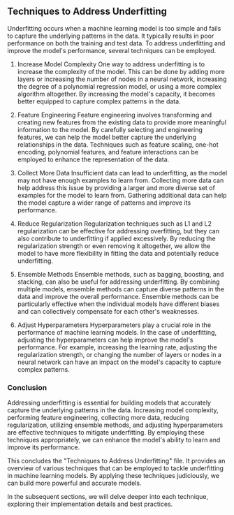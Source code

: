 ## Techniques to Address Underfitting
Underfitting occurs when a machine learning model is too simple and fails to capture the underlying patterns in the data. It typically results in poor performance on both the training and test data. To address underfitting and improve the model's performance, several techniques can be employed.

1. Increase Model Complexity
One way to address underfitting is to increase the complexity of the model. This can be done by adding more layers or increasing the number of nodes in a neural network, increasing the degree of a polynomial regression model, or using a more complex algorithm altogether. By increasing the model's capacity, it becomes better equipped to capture complex patterns in the data.

2. Feature Engineering
Feature engineering involves transforming and creating new features from the existing data to provide more meaningful information to the model. By carefully selecting and engineering features, we can help the model better capture the underlying relationships in the data. Techniques such as feature scaling, one-hot encoding, polynomial features, and feature interactions can be employed to enhance the representation of the data.

3. Collect More Data
Insufficient data can lead to underfitting, as the model may not have enough examples to learn from. Collecting more data can help address this issue by providing a larger and more diverse set of examples for the model to learn from. Gathering additional data can help the model capture a wider range of patterns and improve its performance.

4. Reduce Regularization
Regularization techniques such as L1 and L2 regularization can be effective for addressing overfitting, but they can also contribute to underfitting if applied excessively. By reducing the regularization strength or even removing it altogether, we allow the model to have more flexibility in fitting the data and potentially reduce underfitting.

5. Ensemble Methods
Ensemble methods, such as bagging, boosting, and stacking, can also be useful for addressing underfitting. By combining multiple models, ensemble methods can capture diverse patterns in the data and improve the overall performance. Ensemble methods can be particularly effective when the individual models have different biases and can collectively compensate for each other's weaknesses.

6. Adjust Hyperparameters
Hyperparameters play a crucial role in the performance of machine learning models. In the case of underfitting, adjusting the hyperparameters can help improve the model's performance. For example, increasing the learning rate, adjusting the regularization strength, or changing the number of layers or nodes in a neural network can have an impact on the model's capacity to capture complex patterns.

### Conclusion
Addressing underfitting is essential for building models that accurately capture the underlying patterns in the data. Increasing model complexity, performing feature engineering, collecting more data, reducing regularization, utilizing ensemble methods, and adjusting hyperparameters are effective techniques to mitigate underfitting. By employing these techniques appropriately, we can enhance the model's ability to learn and improve its performance.

This concludes the "Techniques to Address Underfitting" file. It provides an overview of various techniques that can be employed to tackle underfitting in machine learning models. By applying these techniques judiciously, we can build more powerful and accurate models.

In the subsequent sections, we will delve deeper into each technique, exploring their implementation details and best practices.